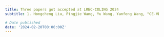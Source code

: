 ```yaml
---
title: Three papers got accepted at LREC-COLING 2024
subtitle: 1. Hongcheng Liu, Pingjie Wang, Yu Wang, Yanfeng Wang, "CE-VDG':' Counterfactual Entropy-based Bias Reduction for Video-grounded Dialogue Generation" <br> 2. Pingjie Wang, Hongcheng Liu, Yu Wang, Yanfeng Wang, "Pruning before Fine-tuning A Retraining-free Compression Framework for Pre-trained Language Models" <br> 3. Heyang Liu, Yu Wang, Yanfeng Wang, "Post-decoder Biasing for End-to-End Speech Recognition of Multi-turn Medical Interview"

# Date published
date: '2024-02-20T00:00:00Z'
---
```

